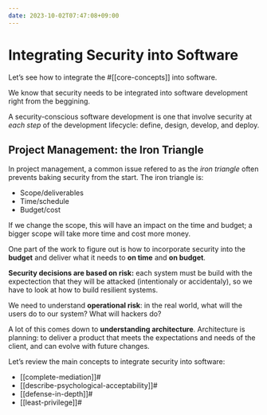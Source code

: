 ```yaml
---
date: 2023-10-02T07:47:08+09:00
---
```


# Integrating Security into Software

Let’s see how to integrate the #[[core-concepts]] into software.

We know that security needs to be integrated into software development right
from the beggining.

A security-conscious software development is one that involve security at *each
step* of the development lifecycle: define, design, develop, and deploy.

## Project Management: the Iron Triangle

In project management, a common issue refered to as the *iron triangle* often
prevents baking security from the start. The iron triangle is:

-   Scope/deliverables
-   Time/schedule
-   Budget/cost

If we change the scope, this will have an impact on the time and budget; a
bigger scope will take more time and cost more money.

One part of the work to figure out is how to incorporate security into the
**budget** and deliver what it needs to **on time** and **on budget**.

**Security decisions are based on risk:** each system must be build with the
expectection that they will be attacked (intentionaly or accidentaly), so we
have to look at how to build resilient systems.

We need to understand **operational risk**: in the real world, what will the
users do to our system? What will hackers do?

A lot of this comes down to **understanding architecture**. Architecture is
planning: to deliver a product that meets the expectations and needs of the
client, and can evolve with future changes.

Let’s review the main concepts to integrate security into software:

-   [[complete-mediation]]#
-   [[describe-psychological-acceptability]]#
-   [[defense-in-depth]]#
-   [[least-privilege]]#
